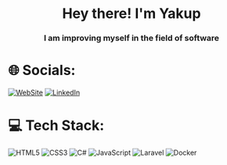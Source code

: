 <h1 align="center">Hey there! I'm Yakup</h1>
<h3 align="center">I am improving myself in the field of software</h3>

# 🌐 Socials:
[![WebSite](https://harpysocial.com/img/harpysocial-favicon.png)](https://harpysocial.com)
[![LinkedIn](https://img.shields.io/badge/LinkedIn-%230077B5.svg?logo=linkedin&logoColor=white)](https://www.linkedin.com/in/yakupgunduz)

# 💻 Tech Stack:
![HTML5](https://img.shields.io/badge/html5-%23E34F26.svg?style=for-the-badge&logo=html5&logoColor=white) ![CSS3](https://img.shields.io/badge/css3-%231572B6.svg?style=for-the-badge&logo=css3&logoColor=white) ![C#](https://img.shields.io/badge/c%23-%23239120.svg?style=for-the-badge&logo=csharp&logoColor=white) ![JavaScript](https://img.shields.io/badge/javascript-%23323330.svg?style=for-the-badge&logo=javascript&logoColor=%23F7DF1E) ![Laravel](https://img.shields.io/badge/laravel-%23FF2D20.svg?style=for-the-badge&logo=laravel&logoColor=white) ![Docker](https://img.shields.io/badge/docker-%230db7ed.svg?style=for-the-badge&logo=docker&logoColor=white)
